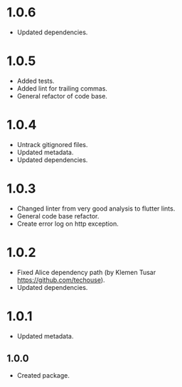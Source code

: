 # 1.0.6

* Updated dependencies.

# 1.0.5

* Added tests.
* Added lint for trailing commas.
* General refactor of code base.

# 1.0.4

* Untrack gitignored files.
* Updated metadata.
* Updated dependencies.

# 1.0.3

* Changed linter from very good analysis to flutter lints.
* General code base refactor.
* Create error log on http exception.

# 1.0.2

* Fixed Alice dependency path (by Klemen Tusar https://github.com/techouse).
* Updated dependencies.

# 1.0.1

* Updated metadata.

## 1.0.0

* Created package.
